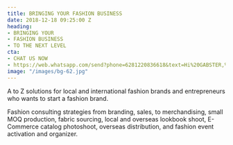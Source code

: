 ```yaml
---
title: BRINGING YOUR FASHION BUSINESS
date: 2018-12-18 09:25:00 Z
heading:
- BRINGING YOUR
- FASHION BUSINESS
- TO THE NEXT LEVEL
cta:
- CHAT US NOW
- https://web.whatsapp.com/send?phone=6281220836618&text=Hi%20GABSTER,%20i%20need%20info%20for%20your%20services.%20Can%20you%20help%20me?
image: "/images/bg-62.jpg"
---
```


A to Z solutions for local and international fashion brands and entrepreneurs who wants to start a fashion brand.

Fashion consulting strategies from branding, sales, to merchandising, small MOQ production, fabric sourcing, local and overseas lookbook shoot, E-Commerce catalog photoshoot, overseas distribution, and fashion event activation and organizer.